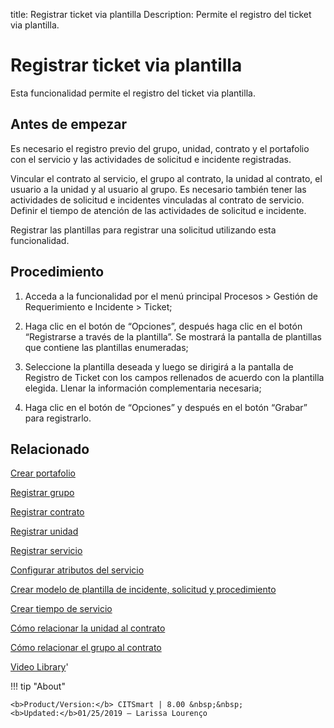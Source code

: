 title: Registrar ticket via plantilla
Description: Permite el registro del ticket via plantilla.
# Registrar ticket via plantilla

Esta funcionalidad permite el registro del ticket via plantilla.

Antes de empezar
----------------

Es necesario el registro previo del grupo, unidad, contrato y el portafolio con
el servicio y las actividades de solicitud e incidente registradas.

Vincular el contrato al servicio, el grupo al contrato, la unidad al contrato,
el usuario a la unidad y al usuario al grupo. Es necesario también tener las
actividades de solicitud e incidentes vinculadas al contrato de servicio.
Definir el tiempo de atención de las actividades de solicitud e incidente.

Registrar las plantillas para registrar una solicitud utilizando esta
funcionalidad.

Procedimiento
-------------

1.  Acceda a la funcionalidad por el menú principal Procesos \> Gestión de
    Requerimiento e Incidente \> Ticket;

2.  Haga clic en el botón de “Opciones”, después haga clic en el botón
    “Registrarse a través de la plantilla”. Se mostrará la pantalla de
    plantillas que contiene las plantillas enumeradas;

3.  Seleccione la plantilla deseada y luego se dirigirá a la pantalla de
    Registro de Ticket con los campos rellenados de acuerdo con la plantilla
    elegida. Llenar la información complementaria necesaria;

4.  Haga clic en el botón de “Opciones” y después en el botón “Grabar” para
    registrarlo.

Relacionado
-----------

[Crear portafolio](/es-es/citsmart-platform-9/processes/portfolio-and-catalog/use/create-the-portfolio.html)

[Registrar grupo](/es-es/citsmart-platform-9/initial-settings/access-settings/user/register-groups.html)

[Registrar contrato](/es-es/citsmart-platform-9/additional-features/contract-management/use/register-contract.html)

[Registrar unidad](/es-es/citsmart-platform-9/platform-administration/region-and-language/register-unit.html)

[Registrar servicio](/es-es/citsmart-platform-9/processes/portfolio-and-catalog/use/register-a-service.html)

[Configurar atributos del servicio](/es-es/citsmart-platform-9/processes/portfolio-and-catalog/use/configure-services-attributes.html)

[Crear modelo de plantilla de incidente, solicitud y procedimiento](/es-es/citsmart-platform-9/processes/tickets/configuration/create-template-of-ticket.html)

[Crear tiempo de servicio](/es-es/citsmart-platform-9/processes/service-level/configuration/create-time-attendance.html)

[Cómo relacionar la unidad al contrato](/es-es/citsmart-platform-9/processes/tickets/configuration/relate-unit-to-contract.html)

[Cómo relacionar el grupo al contrato](/es-es/citsmart-platform-9/processes/tickets/configuration/relate-group-to-contract.html)

<i class='fa fa-youtube-play  fa-2x' style='color:#97ce17;vertical-align: middle;'> </i> [Video Library](https://www.youtube.com/playlist?list=PLB5qK2uzf2ROfIFL9F-3s-gomHNzudBEy)'

!!! tip "About"

    <b>Product/Version:</b> CITSmart | 8.00 &nbsp;&nbsp;
    <b>Updated:</b>01/25/2019 – Larissa Lourenço
